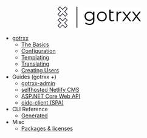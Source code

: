 <div  style="text-align:center">
<img src="assets/logo.svg" />
</div>

- [gotrxx](/)
    * [The Basics](basics.md)
    * [Configuration](config.md)
    * [Templating](templating.md)
    * [Translating](translating.md)
    * [Creating Users](create_users.md)
- Guides (gotrxx +)
    * [gotrxx-admin](gotrxx_admin.md)
    * [selfhosted Netlify CMS](guide_netlifycms.md)
    * [ASP.NET Core Web API](guide_aspnet.md)
    * [oidc-client (SPA)](guide_oidcclient.md)
- CLI Reference
    * [Generated](cli/gotrxx.md)
- Misc
    * [Packages & licenses](used_packages.md)